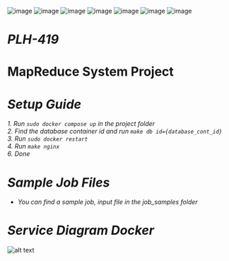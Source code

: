 ![image](https://img.shields.io/badge/MySQL-005C84?style=for-the-badge&logo=mysql&logoColor=white)
![image](https://img.shields.io/badge/Nginx-009639?style=for-the-badge&logo=nginx&logoColor=white)
![image](https://img.shields.io/badge/Node.js-339933?style=for-the-badge&logo=nodedotjs&logoColor=white)
![image](https://img.shields.io/badge/Flask-000000?style=for-the-badge&logo=flask&logoColor=white)
![image](https://img.shields.io/badge/Apache-D22128?style=for-the-badge&logo=Apache&logoColor=white)
![image](https://img.shields.io/badge/Python-FFD43B?style=for-the-badge&logo=python&logoColor=blue)
![image](https://img.shields.io/badge/docker-%230db7ed.svg?style=for-the-badge&logo=docker&logoColor=white)
# *PLH-419*
# MapReduce System Project

# *Setup Guide*


*1. Run `sudo docker compose up` in the project folder* <br>
*2. Find the database container id and run `make db id={database_cont_id}`* <br>
*3. Run `sudo docker restart`* <br>
*4. Run `make nginx`* <br>
*6. Done*

# *Sample Job Files*
* *You can find a sample job, input file in the job_samples folder*

# *Service Diagram Docker*
![alt text](https://github.com/git-egi/PLH-419/blob/main/Diagrams/service_diagram_docker.drawio.png?raw=true)

